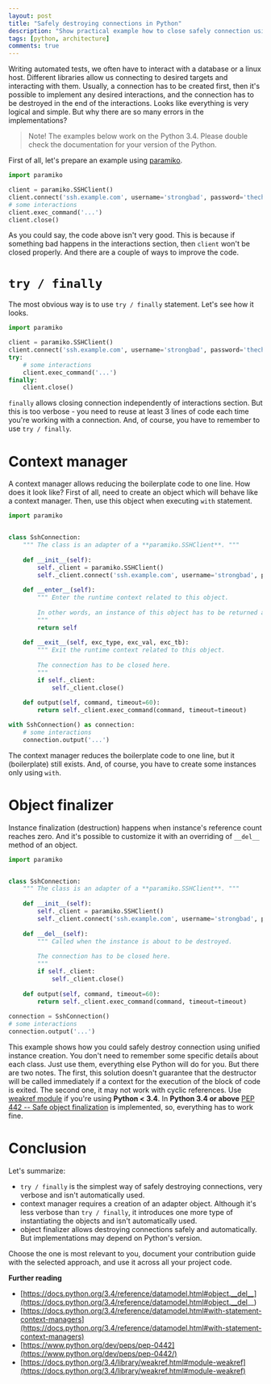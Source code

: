 ```yaml
---
layout: post
title: "Safely destroying connections in Python"
description: "Show practical example how to close safely connection using different Python approaches."
tags: [python, architecture]
comments: true
---
```


Writing automated tests, we often have to interact with a database or a linux host. Different libraries allow us connecting to desired targets and interacting with them. Usually, a connection has to be created first, then it's possible to implement any desired interactions, and the connection has to be destroyed in the end of the interactions. Looks like everything is very logical and simple. But why there are so many errors in the implementations?

> Note! The examples below work on the Python 3.4. Please double check the documentation for your version of the Python.

First of all, let's prepare an example using [paramiko](http://www.paramiko.org).

```python 
import paramiko

client = paramiko.SSHClient()
client.connect('ssh.example.com', username='strongbad', password='thecheat')
# some interactions
client.exec_command('...')
client.close()
```

As you could say, the code above isn't very good. This is because if something bad happens in the interactions section, then `client` won't be closed properly. And there are a couple of ways to improve the code.
 
`try / finally`
==============
The most obvious way is to use `try / finally` statement. Let's see how it looks.
```python
import paramiko

client = paramiko.SSHClient()
client.connect('ssh.example.com', username='strongbad', password='thecheat')
try:
    # some interactions
    client.exec_command('...')
finally:
    client.close()
```

`finally` allows closing connection independently of interactions section. But this is too verbose - you need to reuse at least 3 lines of code each time you're working with a connection. And, of course, you have to remember to use `try / finally`.

Context manager
===============
A context manager allows reducing the boilerplate code to one line. How does it look like?
First of all, need to create an object which will behave like a context manager. Then, use this object when executing `with` statement.
```python
import paramiko


class SshConnection:
    """ The class is an adapter of a **paramiko.SSHClient**. """
    
    def __init__(self):
        self._client = paramiko.SSHClient()
        self._client.connect('ssh.example.com', username='strongbad', password='thecheat')
    
    def __enter__(self):
        """ Enter the runtime context related to this object.
        
        In other words, an instance of this object has to be returned as it'll be used as a SSH connection.
        """
        return self
    
    def __exit__(self, exc_type, exc_val, exc_tb):
        """ Exit the runtime context related to this object.
        
        The connection has to be closed here.
        """
        if self._client:
            self._client.close()
            
    def output(self, command, timeout=60):
        return self._client.exec_command(command, timeout=timeout)

with SshConnection() as connection:
    # some interactions
    connection.output('...')
```

The context manager reduces the boilerplate code to one line, but it (boilerplate) still exists.  And, of course, you have to create some instances only using `with`. 

Object finalizer
================
Instance finalization (destruction) happens when instance's reference count reaches zero. And it's possible to customize it with an overriding of `__del__` method of an object.
```python
import paramiko


class SshConnection:
    """ The class is an adapter of a **paramiko.SSHClient**. """
    
    def __init__(self):
        self._client = paramiko.SSHClient()
        self._client.connect('ssh.example.com', username='strongbad', password='thecheat')
    
    def __del__(self):
        """ Called when the instance is about to be destroyed. 
                
        The connection has to be closed here.
        """
        if self._client:
            self._client.close()
                    
    def output(self, command, timeout=60):
        return self._client.exec_command(command, timeout=timeout)
    
connection = SshConnection()
# some interactions
connection.output('...')
```

This example shows how you could safely destroy connection using unified instance creation. You don't need to remember some specific details about each class. Just use them, everything else Python will do for you. But there are two notes. The first, this solution doesn't guarantee that the destructor will be called immediately if a context for the execution of the block of code is exited. The second one, it may not work with cyclic references. Use [weakref module](https://docs.python.org/3.4/library/weakref.html#module-weakref) if you're using **Python < 3.4**. In **Python 3.4 or above** [PEP 442 -- Safe object finalization](https://www.python.org/dev/peps/pep-0442/) is implemented, so, everything has to work fine.

Conclusion
==========
Let's summarize: 
- `try / finally` is the simplest way of safely destroying connections, very verbose and isn't automatically used.
- context manager requires a creation of an adapter object. Although it's less verbose than `try / finally`, it introduces one more type of instantiating the objects and isn't automatically used.
- object finalizer allows destroying connections safely and automatically. But implementations may depend on Python's version.

Choose the one is most relevant to you, document your contribution guide with the selected approach, and use it across all your project code.

**Further reading**
- [https://docs.python.org/3.4/reference/datamodel.html#object.__del__](https://docs.python.org/3.4/reference/datamodel.html#object.__del__)
- [https://docs.python.org/3.4/reference/datamodel.html#with-statement-context-managers](https://docs.python.org/3.4/reference/datamodel.html#with-statement-context-managers)
- [https://www.python.org/dev/peps/pep-0442](https://www.python.org/dev/peps/pep-0442/)
- [https://docs.python.org/3.4/library/weakref.html#module-weakref](https://docs.python.org/3.4/library/weakref.html#module-weakref)
